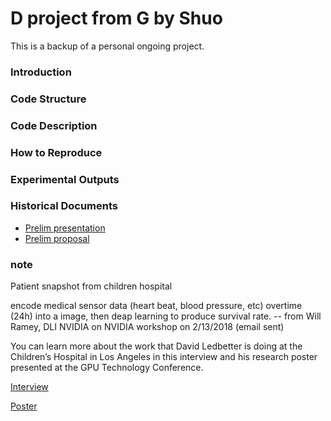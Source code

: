 # D project from G by Shuo

This is a backup of a personal ongoing project.

### Introduction



### Code Structure



### Code Description



### How to Reproduce



### Experimental Outputs



### Historical Documents

* [Prelim presentation](https://drive.google.com/open?id=remove1H_-yqnGvDuv74KIQpPi57qoz9K0AvfkZ)
* [Prelim proposal](https://drive.google.com/open?id=remove1TeBCnF7ULV4xcPxTzORrYi_CqtT_p6WM)


### note

Patient snapshot from children hospital

encode medical sensor data (heart beat, blood pressure, etc) overtime (24h) into a image, then deap learning to produce survival rate.
-- from Will Ramey, DLI NVIDIA on NVIDIA workshop on 2/13/2018 (email sent)

You can learn more about the work that David Ledbetter is doing at the Children’s Hospital in Los Angeles in this interview and his research poster presented at the GPU Technology Conference.

  [Interview](https://news.developer.nvidia.com/share-your-science-leveraging-deep-learning-for-personalized-drug-treatment-recommendations/)

  [Poster](http://on-demand.gputechconf.com/gtc/2016/posters/GTC_2016_Deep_Learning_Artificial_Intelligence_DLAI_04_P6102_WEB.pdf)
